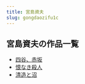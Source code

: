 ```yaml
---
title: 宮島資夫
slug: gongdaozifu1c
---
```


## 宮島資夫の作品一覧

- [四谷、赤坂](siguchibanac)
- [恨なき殺人](hennakisharenf8)
- [清造と沼](qingzaotozhao78)
